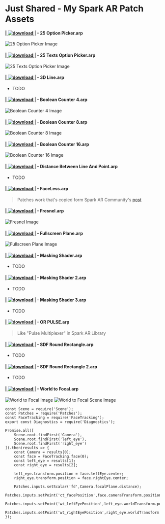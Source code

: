 # Just Shared - My Spark AR Patch Assets

#### [| ![download](https://github.com/keerotic/arp/blob/master/img/dl16.png?raw=true) |](https://github.com/keerotic/arp/raw/master/25%20Option%20Picker.arp) - 25 Option Picker.arp 
![25 Option Picker Image](https://github.com/keerotic/arp/blob/master/img/25OptionPicker.png?raw=true)

#### [| ![download](https://github.com/keerotic/arp/blob/master/img/dl16.png?raw=true) |](https://github.com/keerotic/arp/raw/master/25%20Texts%20Option%20Picker.arp) - 25 Texts Option Picker.arp 
![25 Texts Option Picker Image](https://github.com/keerotic/arp/blob/master/img/25TextsOptionPicker.png?raw=true)

#### [| ![download](https://github.com/keerotic/arp/blob/master/img/dl16.png?raw=true) |](https://github.com/keerotic/arp/raw/master/3D%20Line.arp) - 3D Line.arp 
- TODO

#### [| ![download](https://github.com/keerotic/arp/blob/master/img/dl16.png?raw=true) |](https://github.com/keerotic/arp/raw/master/Boolean%20Counter%204.arp) - Boolean Counter 4.arp 
![Boolean Counter 4 Image](https://github.com/keerotic/arp/blob/master/img/BooleanCounter4.png?raw=true)

#### [| ![download](https://github.com/keerotic/arp/blob/master/img/dl16.png?raw=true) |](https://github.com/keerotic/arp/raw/master/Boolean%20Counter%208.arp) - Boolean Counter 8.arp 
![Boolean Counter 8 Image](https://github.com/keerotic/arp/blob/master/img/BooleanCounter8.png?raw=true)

#### [| ![download](https://github.com/keerotic/arp/blob/master/img/dl16.png?raw=true) |](https://github.com/keerotic/arp/raw/master/Boolean%20Counter%2016.arp) - Boolean Counter 16.arp
![Boolean Counter 16 Image](https://github.com/keerotic/arp/blob/master/img/BooleanCounter16.png?raw=true)

#### [| ![download](https://github.com/keerotic/arp/blob/master/img/dl16.png?raw=true) |](https://github.com/keerotic/arp/raw/master/Distance%20Between%20Line%20And%20Point.arp) - Distance Between Line And Point.arp
- TODO

#### [| ![download](https://github.com/keerotic/arp/blob/master/img/dl16.png?raw=true) |](https://github.com/keerotic/arp/raw/master/FaceLess.arp) - FaceLess.arp
> Patches work that's copied form Spark AR Community's [post](https://www.facebook.com/groups/SparkARcommunity/permalink/685266731885372/) 

#### [| ![download](https://github.com/keerotic/arp/blob/master/img/dl16.png?raw=true) |](https://github.com/keerotic/arp/raw/master/Fresnel.arp) - Fresnel.arp
![Fresnel Image](https://github.com/keerotic/arp/blob/master/img/Fresnel2.gif?raw=true)

#### [| ![download](https://github.com/keerotic/arp/blob/master/img/dl16.png?raw=true) |](https://github.com/keerotic/arp/raw/master/Fullscreen%20Plane.arp) - Fullscreen Plane.arp
![Fullscreen Plane Image](https://github.com/keerotic/arp/blob/master/img/FullscreenPlane.png?raw=true)

#### [| ![download](https://github.com/keerotic/arp/blob/master/img/dl16.png?raw=true) |](https://github.com/keerotic/arp/raw/master/Masking%20Shader.arp) - Masking Shader.arp
- TODO

#### [| ![download](https://github.com/keerotic/arp/blob/master/img/dl16.png?raw=true) |](https://github.com/keerotic/arp/raw/master/Masking%20Shader%202.arp) - Masking Shader 2.arp
- TODO

#### [| ![download](https://github.com/keerotic/arp/blob/master/img/dl16.png?raw=true) |](https://github.com/keerotic/arp/raw/master/Masking%20Shader%203.arp) - Masking Shader 3.arp
- TODO

#### [| ![download](https://github.com/keerotic/arp/blob/master/img/dl16.png?raw=true) |](https://github.com/keerotic/arp/raw/master/OR%20PULSE.arp) - OR PULSE.arp
> Like "Pulse Multiplexer" in Spark AR Library

#### [| ![download](https://github.com/keerotic/arp/blob/master/img/dl16.png?raw=true) |](https://github.com/keerotic/arp/raw/master/SDF%20Round%20Rectangle.arp) - SDF Round Rectangle.arp
- TODO

#### [| ![download](https://github.com/keerotic/arp/blob/master/img/dl16.png?raw=true) |](https://github.com/keerotic/arp/raw/master/SDF%20Round%20Rectangle%202.arp) - SDF Round Rectangle 2.arp
- TODO

#### [| ![download](https://github.com/keerotic/arp/blob/master/img/dl16.png?raw=true) |](https://github.com/keerotic/arp/raw/master/World%20to%20Focal.arp) - World to Focal.arp
![World to Focal Image](https://github.com/keerotic/arp/blob/master/img/WorldToFocal.png?raw=true)
![World to Focal Scene Image](https://github.com/keerotic/arp/blob/master/img/WorldToFocal_scene.png?raw=true)
~~~~
const Scene = require('Scene');
const Patches = require('Patches');
const FaceTracking = require('FaceTracking');
export const Diagnostics = require('Diagnostics');

Promise.all([
    Scene.root.findFirst('Camera'),
    Scene.root.findFirst('left_eye'),
    Scene.root.findFirst('right_eye')
]).then(results => {
    const Camera = results[0];
    const face = FaceTracking.face(0);
    const left_eye = results[1];
    const right_eye = results[2];

    left_eye.transform.position = face.leftEye.center;
    right_eye.transform.position = face.rightEye.center;

    Patches.inputs.setScalar('fd',Camera.focalPlane.distance);
    Patches.inputs.setPoint('ct_facePosition',face.cameraTransform.position);
    Patches.inputs.setPoint('wt_leftEyePosition',left_eye.worldTransform.position);
    Patches.inputs.setPoint('wt_rightEyePosition',right_eye.worldTransform.position);
});
~~~~